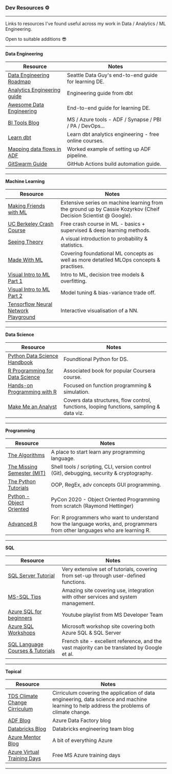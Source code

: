 ### Dev Resources ⚙

---

Links to resources I've found useful across my work in Data / Analytics / ML Engineering.

Open to suitable additions 😎

---

**Data Engineering**

| **Resource** | **Notes**
|--|--
| [Data Engineering Roadmap](https://drive.google.com/file/d/13U2jrqXGDOIRuM1alAd43aqUT6qieMF0/view) | Seattle Data Guy's end-to-end guide for learning DE.
| [Analytics Engineering guide](https://www.getdbt.com/analytics-engineering/) | Engineering guide from dbt
| [Awesome Data Engineering](https://awesomedataengineering.com/) | End-to-end guide for learning DE.
| [BI Tools Blog](https://microsoft-bitools.blogspot.com/) | MS / Azure tools - ADF / Synapse / PBI / PA / DevOps...
| [Learn dbt](https://courses.getdbt.com/collections) | Learn dbt analytics engineering - free online courses.
| [Mapping data flows in ADF](https://www.sqlservercentral.com/articles/understanding-mapping-dataflow-in-azure-data-factory) | Worked example of setting up ADF pipeline.
| [GitSwarm Guide](https://www.perforce.com/manuals/gitswarm/ci/yaml/README.html) | GitHub Actions build automation guide.

---

**Machine Learning**

| **Resource** | **Notes**
|--|--
| [Making Friends with ML](https://www.youtube.com/playlist?list=PLRKtJ4IpxJpDxl0NTvNYQWKCYzHNuy2xG) | Extensive series on machine learning from the ground up by Cassie Kozyrkov (Cheif Decision Scientist @ Google). 
| [UC Berkeley Crash Course](https://ml.berkeley.edu/blog/tag/crash-course) | Free crash course in ML - basics + supervised & deep learning methods.
| [Seeing Theory](https://seeing-theory.brown.edu/) | A visual introduction to probability & statistics.
| [Made With ML](https://madewithml.com/) | Covering foundational ML concepts as well as more detatiled MLOps concepts & practises.
| [Visual Intro to ML Part 1](http://www.r2d3.us/visual-intro-to-machine-learning-part-1/) | Intro to ML, decision tree models & overfitting.
| [Visual Intro to ML Part 2](http://www.r2d3.us/visual-intro-to-machine-learning-part-2/) | Model tuning & bias-variance trade off.
| [Tensorflow Neural Network Playground](https://playground.tensorflow.org/#activation=tanh&batchSize=10&dataset=circle&regDataset=reg-plane&learningRate=0.03&regularizationRate=0&noise=0&networkShape=4,2&seed=0.58261&showTestData=false&discretize=false&percTrainData=50&x=true&y=true&xTimesY=false&xSquared=false&ySquared=false&cosX=false&sinX=false&cosY=false&sinY=false&collectStats=false&problem=classification&initZero=false&hideText=false) | Interactive visualisation of a NN.

---

**Data Science**

| **Resource** | **Notes**
|--|--
| [Python Data Science Handbook](https://jakevdp.github.io/PythonDataScienceHandbook/) | Foundtional Python for DS. 
| [R Programming for Data Science](https://www.cs.upc.edu/~robert/teaching/estadistica/rprogramming.pdf) | Associated book for popular Coursera course.
| [Hands-on Programming with R](https://d1b10bmlvqabco.cloudfront.net/attach/ighbo26t3ua52t/igp9099yy4v10/igz7vp4w5su9/OReilly_HandsOn_Programming_with_R_2014.pdf) | Focused on function programming & simulation.
| [Make Me an Analyst](https://makemeanalyst.com/r-programming/) | Covers data structures, flow control, functions, looping functions, sampling & data viz.

---

**Programming**

| **Resource** | **Notes**
|--|--
| [The Algorithms](https://github.com/TheAlgorithms) | A place to start learn any programming language.
| [The Missing Semester (MIT)](https://missing.csail.mit.edu/) | Shell tools / scripting, CLI, version control (Git), debugging, security & cryptography.
| [The Python Tutorials](https://www.pythontutorial.net/) | OOP, RegEx, adv concepts GUI programming.
| [Python - Object Oriented](https://www.youtube.com/watch?v=8moWQ1561FY) | PyCon 2020 - Object Oriented Programming from scratch (Raymond Hettinger)
| [Advanced R](https://adv-r.hadley.nz/) | For: R programmers who want to understand how the language works, and, programmers from other languages who are learning R.

---


**SQL**

| **Resource** | **Notes**
|--|--
| [SQL Server Tutorial](https://www.sqlservertutorial.net/) | Very extensive set of tutorials, covering from set-up through user-defined functions.
| [MS-SQL Tips](https://www.mssqltips.com/) | Amazing site covering use, integration with other services and system management.  
| [Azure SQL for beginners](https://www.youtube.com/playlist?list=PLlrxD0HtieHi5c9-i_Dnxw9vxBY-TqaeN) | Youtube playlist from MS Developer Team
| [Azure SQL Workshops](https://microsoft.github.io/sqlworkshops/?WT.mc_id=azuresql4beg_azuresql-ch9-code) | Microsoft workshop site covering both Azure SQL & SQL Server
| [SQL Language Courses & Tutorials](https://sql.sh/) | French site - excellent reference, and the vast majority can be translated by Google et al. 

---

**Topical**

| **Resource** | **Notes**
|--|--
| [TDS Climate Change Cirriculum](https://towardsdatascience.com/the-data-science-climate-change-curriculum-e93b2ba1b969) | Cirriculum covering the application of data engineering, data science and machine learning to help address the problems of climate change. 
| [ADF Blog](https://techcommunity.microsoft.com/t5/azure-data-factory-blog/bg-p/AzureDataFactoryBlog) | Azure Data Factory blog
| [Databricks Blog](https://databricks.com/blog/category/engineering) | Databricks engineering team blog 
| [Azure Mentor Blog](https://azurementor.wordpress.com/) | A bit of everything Azure
|[Azure Virtual Training Days](https://www.microsoft.com/en-us/trainingdays/azure) | Free MS Azure training days

---
